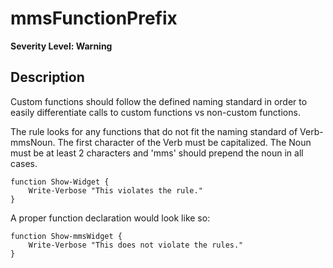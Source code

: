 # mmsFunctionPrefix

**Severity Level: Warning**

## Description

Custom functions should follow the defined naming standard in order to easily differentiate calls to custom functions vs non-custom functions.

The rule looks for any functions that do not fit the naming standard of Verb-mmsNoun.  The first character of the Verb must be capitalized.  The Noun must be at least 2 characters and 'mms' should prepend the noun in all cases.

```
function Show-Widget {
    Write-Verbose "This violates the rule."
}
```

A proper function declaration would look like so:

```
function Show-mmsWidget {
    Write-Verbose "This does not violate the rules."
}
```


